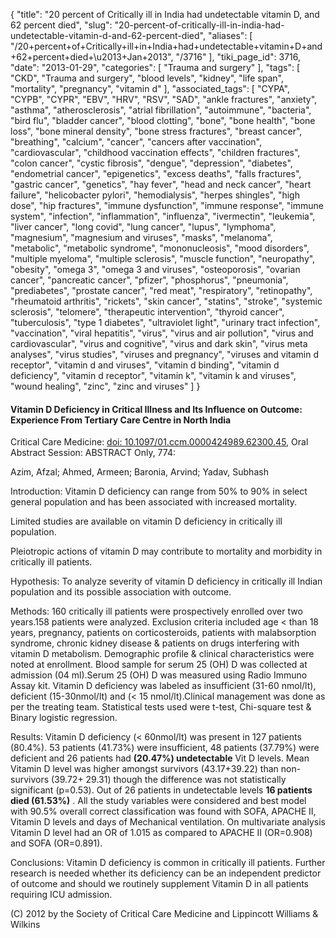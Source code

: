 {
    "title": "20 percent of Critically ill in India had undetectable vitamin D, and 62 percent died",
    "slug": "20-percent-of-critically-ill-in-india-had-undetectable-vitamin-d-and-62-percent-died",
    "aliases": [
        "/20+percent+of+Critically+ill+in+India+had+undetectable+vitamin+D+and+62+percent+died+\u2013+Jan+2013",
        "/3716"
    ],
    "tiki_page_id": 3716,
    "date": "2013-01-29",
    "categories": [
        "Trauma and surgery"
    ],
    "tags": [
        "CKD",
        "Trauma and surgery",
        "blood levels",
        "kidney",
        "life span",
        "mortality",
        "pregnancy",
        "vitamin d"
    ],
    "associated_tags": [
        "CYPA",
        "CYPB",
        "CYPR",
        "EBV",
        "HRV",
        "RSV",
        "SAD",
        "ankle fractures",
        "anxiety",
        "asthma",
        "atherosclerosis",
        "atrial fibrillation",
        "autoimmune",
        "bacteria",
        "bird flu",
        "bladder cancer",
        "blood clotting",
        "bone",
        "bone health",
        "bone loss",
        "bone mineral density",
        "bone stress fractures",
        "breast cancer",
        "breathing",
        "calcium",
        "cancer",
        "cancers after vaccination",
        "cardiovascular",
        "childhood vaccination effects",
        "children fractures",
        "colon cancer",
        "cystic fibrosis",
        "dengue",
        "depression",
        "diabetes",
        "endometrial cancer",
        "epigenetics",
        "excess deaths",
        "falls fractures",
        "gastric cancer",
        "genetics",
        "hay fever",
        "head and neck cancer",
        "heart failure",
        "helicobacter pylori",
        "hemodialysis",
        "herpes shingles",
        "high dose",
        "hip fractures",
        "immune dysfunction",
        "immune response",
        "immune system",
        "infection",
        "inflammation",
        "influenza",
        "ivermectin",
        "leukemia",
        "liver cancer",
        "long covid",
        "lung cancer",
        "lupus",
        "lymphoma",
        "magnesium",
        "magnesium and viruses",
        "masks",
        "melanoma",
        "metabolic",
        "metabolic syndrome",
        "mononucleosis",
        "mood disorders",
        "multiple myeloma",
        "multiple sclerosis",
        "muscle function",
        "neuropathy",
        "obesity",
        "omega 3",
        "omega 3 and viruses",
        "osteoporosis",
        "ovarian cancer",
        "pancreatic cancer",
        "pfizer",
        "phosphorus",
        "pneumonia",
        "prediabetes",
        "prostate cancer",
        "red meat",
        "respiratory",
        "retinopathy",
        "rheumatoid arthritis",
        "rickets",
        "skin cancer",
        "statins",
        "stroke",
        "systemic sclerosis",
        "telomere",
        "therapeutic intervention",
        "thyroid cancer",
        "tuberculosis",
        "type 1 diabetes",
        "ultraviolet light",
        "urinary tract infection",
        "vaccination",
        "viral hepatitis",
        "virus",
        "virus and air pollution",
        "virus and cardiovascular",
        "virus and cognitive",
        "virus and dark skin",
        "virus meta analyses",
        "virus studies",
        "viruses and pregnancy",
        "viruses and vitamin d receptor",
        "vitamin d and viruses",
        "vitamin d binding",
        "vitamin d deficiency",
        "vitamin d receptor",
        "vitamin k",
        "vitamin k and viruses",
        "wound healing",
        "zinc",
        "zinc and viruses"
    ]
}


#### Vitamin D Deficiency in Critical Illness and Its Influence on Outcome: Experience From Tertiary Care Centre in North India

Critical Care Medicine: [doi: 10.1097/01.ccm.0000424989.62300.45](https://doi.org/10.1097/01.ccm.0000424989.62300.45), Oral Abstract Session: ABSTRACT Only, 774:

Azim, Afzal; Ahmed, Armeen; Baronia, Arvind; Yadav, Subhash

Introduction: Vitamin D deficiency can range from 50% to 90% in select general population and has been associated with increased mortality. 

Limited studies are available on vitamin D deficiency in critically ill population. 

Pleiotropic actions of vitamin D may contribute to mortality and morbidity in critically ill patients.

Hypothesis: To analyze severity of vitamin D deficiency in critically ill Indian population and its possible association with outcome.

Methods: 160 critically ill patients were prospectively enrolled over two years.158 patients were analyzed. Exclusion criteria included age < than 18 years, pregnancy, patients on corticosteroids, patients with malabsorption syndrome, chronic kidney disease & patients on drugs interfering with vitamin D metabolism. Demographic profile & clinical characteristics were noted at enrollment. Blood sample for serum 25 (OH) D was collected at admission (04 ml).Serum 25 (OH) D was measured using Radio Immuno Assay kit. Vitamin D deficiency was labeled as insufficient (31-60 nmol/lt), deficient (15-30nmol/lt) and (< 15 nmol/lt).Clinical management was done as per the treating team. Statistical tests used were t-test, Chi-square test & Binary logistic regression.

Results: Vitamin D deficiency (< 60nmol/lt) was present in 127 patients (80.4%). 53 patients (41.73%) were insufficient, 48 patients (37.79%) were deficient and 26 patients had  **(20.47%) undetectable**  Vit D levels. Mean Vitamin D level was higher amongst survivors (43.17+39.22) than non-survivors (39.72+ 29.31) though the difference was not statistically significant (p=0.53). Out of 26 patients in undetectable levels  **16 patients died (61.53%)** . All the study variables were considered and best model with 90.5% overall correct classification was found with SOFA, APACHE II, Vitamin D levels and days of Mechanical ventilation. On multivariate analysis Vitamin D level had an OR of 1.015 as compared to APACHE II (OR=0.908) and SOFA (OR=0.891).

Conclusions: Vitamin D deficiency is common in critically ill patients. Further research is needed whether its deficiency can be an independent predictor of outcome and should we routinely supplement Vitamin D in all patients requiring ICU admission. 

(C) 2012 by the Society of Critical Care Medicine and Lippincott Williams & Wilkins